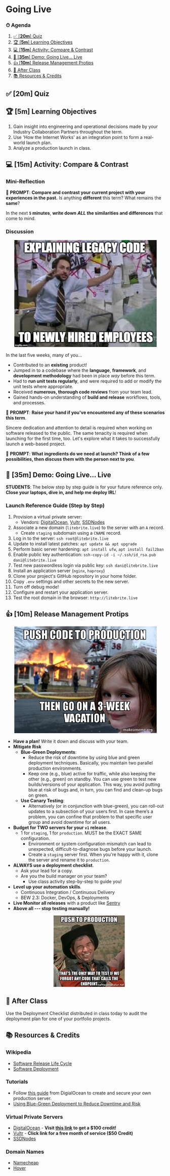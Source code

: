 # Going Live

### ⏱ Agenda

1. [✅ [**20m**] Quiz](#%e2%9c%85-20m-quiz)
2. [🏆 [**5m**] Learning Objectives](#%f0%9f%8f%86-5m-learning-objectives)
3. [💻 [**15m**] Activity: Compare & Contrast](#%f0%9f%92%bb-15m-activity-compare--contrast)
4. [🚢 [**35m**] Demo: Going Live... Live](#%f0%9f%9a%a2-35m-demo-going-live-live)
5. [👍 [**10m**] Release Management Protips](#%f0%9f%91%8d-10m-release-management-protips)
6. [🌃 After Class](#%f0%9f%8c%83-after-class)
7. [📚 Resources & Credits](#%f0%9f%93%9a-resources--credits)

## ✅ [**20m**] Quiz


## 🏆 [**5m**] Learning Objectives

1. Gain insight into engineering and operational decisions made by your Industry Collaboration Partners throughout the term.
2. Use 'How the Internet Works' as an integration point to form a real-world launch plan.
3. Analyze a production launch in class.


## 💻 [**15m**] Activity: Compare & Contrast

### Mini-Reflection

📝 **PROMPT**: **Compare and contrast your current project with your experiences in the past.** Is anything **different** this term? What remains the **same**?

In the next **`5` minutes**, **write down *ALL* the similarities and differences** that come to mind.

### Discussion

<p align="center">
  <img src="assets/legacy.jpg" width="450px">
</p>

In the last five weeks, many of you...

- Contributed to an **existing** product!
- Jumped in to a codebase where the **language**, **framework**, and **development methodology** had been in place *way* before this term.
- Had to **run unit tests regularly**, and were required to add or modify the unit tests where appropriate.
- Received **numerous, thorough code reviews** from your team lead.
- Gained hands-on understanding of **build and release** workflows, tools, and processes.

📝 **PROMPT**: **Raise your hand if you've encountered any of these scenarios this term**.

Sincere dedication and attention to detail is required when working on software released to the public. The same tenacity is required when launching for the first time, too. Let's explore what it takes to successfully launch a web-based project.

📝 **PROMPT**: **What ingredients do we need at launch? Think of a few possibilities, then discuss them with the person next to you**.

## 🚢 [**35m**] Demo: Going Live... Live

**STUDENTS**: The below step by step guide is for your future reference only. **Close your laptops, dive in, and help me deploy IRL**!

### Launch Reference Guide (Step by Step)

1. Provision a virtual private server:
     - Vendors: [DigitalOcean], [Vultr], [SSDNodes]
2. Associate a new domain (`litebrite.live`) to the server with an `A` record.
	- Create `staging` subdomain using a `CNAME` record.
3. Log in to the server: `ssh root@litebrite.live`
4. Update to install latest patches: `apt update && apt upgrade`
5. Perform basic server hardening: `apt install ufw`, `apt install fail2ban`
6. Enable public key authentication:  `ssh-copy-id -i ~/.ssh/id_rsa.pub  dani@litebrite.live`
7. Test new passwordless login via public key: `ssh dani@litebrite.live`
8. Install an application server (`nginx`, `haproxy`)
9. Clone your project's GitHub repository in your home folder.
10. Copy `.env` settings and other secrets to the new server.
11. Turn off debug mode!
12. Configure and restart your application server.
13. Test the root domain in the browser: `http://litebrite.live`


## 👍 [**10m**] Release Management Protips

  <p align="center">
    <img src="assets/vacation.jpg" width="450px">
  </p>

  - **Have a plan!** Write it down and discuss with your team.
  - **Mitigate Risk**
    - **Blue-Green Deployments**:
      - Reduce the risk of downtime by using blue and green deployment techniques. Basically, you maintain two parallel production environments.
      - Keep one (e.g., blue) active for traffic, while also keeping the other (e.g., green) on standby. You can use green to test new builds/versions of your application. This way, you avoid putting blue at risk of bugs and, in turn, you can find and clean-up bugs on green.
    - **Use Canary Testing**:
      - Alternatively (or in conjunction with blue-green), you can roll-out updates to a subsection of your users first. In case there’s a problem, you can confine that problem to that specific user group and avoid downtime for all users.
  - **Budget for TWO servers for your `v1` release**.
    - 1 for `staging`, 1 for `production`. MUST be the EXACT SAME configuration.
      - Environment or system configuration mismatch can lead to unexpected, difficult-to-diagnose bugs before your launch.
      - Create a `staging` server first. When you're happy with it, clone the server and rename it to `production`.
  - **ALWAYS use a deployment checklist**.
    - Ask your lead for a copy.
    - Are you the build manager on your team?
      - Use class activity step-by-step to guide you!
  - **Level up your automation skills**.
    - Continuous Integration / Continuous Delivery
    - BEW 2.3: Docker, DevOps, & Deployments
  - **Live Monitor all releases** with a product like [Sentry](https://sentry.io)
  - **Above all --- stop testing manually!**
      <p align="center">
        <img src="assets/push.jpeg">
      </p>


## 🌃 After Class

Use the Deployment Checklist distributed in class today to audit the deployment plan for one of your portfolio projects.

## 📚 Resources & Credits

### Wikipedia

- [Software Release Life Cycle]
- [Software Deployment]

### Tutorials

 - Follow [this guide](https://www.digitalocean.com/community/tutorials/initial-server-setup-with-ubuntu-18-04) from DigialOcean to create and secure your own production server.
 - [Using Blue-Green Deployment to Reduce Downtime and Risk](https://docs.cloudfoundry.org/devguide/deploy-apps/blue-green.html)

### Virtual Private Servers

- [DigitalOcean] - **Visit [this link](https://gist.github.com/giansalex/8be8b68dce8f4e2e8dc228cb599a596c) to get a $100 credit!**
- [Vultr] - **Click link for a free month of service ($50 Credit)**
- [SSDNodes]

### Domain Names

- [Namecheap]
- [Hover]

[Software Release Life Cycle]: https://en.wikipedia.org/wiki/Software_release_life_cycle
[Software Deployment]: https://en.wikipedia.org/wiki/Software_deployment
[Namecheap]: https://namecheap.com
[Hover]: https://hover.com
[CloudFlare]: https://cloudflare.com
[DigitalOcean]: https://digialocean.com
[Vultr]: https://www.vultr.com/promo/try50/?service=try50
[SSDNodes]: https://ssdnodes.com
[Deployment Checklist]: []
